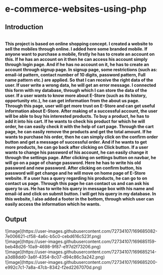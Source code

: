 # e-commerce-websites-using-php
<h2>Introduction</h2>
  <br>
<strong>This project is based on online shopping concept. I created a website to sell the mobiles through online. I added here some branded mobile. If anyone want to purchase a mobile, firstly he has to create an account on this. If he has an account on it then he can access his account simply through login page. And if he has no account on it, he has to create an account through signup page. In signup page, some restrictions (such as: email-id pattern, contact number of 10 digits, password pattern, Full name pattern etc.) are applied. So that I can receive the right data of the user. If user write a wrong data, he will get an error message. I connected this form with my database, through which I can store the data of the user.
	If a user wants to know more about E-Store (such as its history, opportunity etc.), he can get information from the about us page. Through this page, user will get more trust on E-Store and can get useful information about E-Store.
	After making of a successful account, the user will be able to buy his interested products. To buy a product, he has to add it into his cart. If he wants to check his product for which he will order, he can easily check it with the help of cart page. Through the cart page, he can easily remove the products and get the total amount. If he wants to purchase his order, then he can simply click on the confirm order button and get a message of successful order. And if he wants to get more products, he can go back after clicking on Click button.
	If a user wants to change his password of his account, he can easily change it through the settings page. After clicking on settings button on navbar, he will go on a page of change password. Here he has to write his old password and new password. After clicking on confirm button, his password will get change and he will move on home page of E-Store website.
	If a user has a query regarding his products, he can go to on contact us page. Through this page he can contact us and can ask his query to us. He has to write his query in message box with his name and email-id and click on submit button. I will get his query in my database.
	In this website, I also added a footer in the bottom, through which user can easily access the information which he wants.</strong>
<br>
<h2>Output</h2>  
  ![image](https://user-images.githubusercontent.com/72734107/169685082-7e006621-cf58-4a6c-b5c0-cebd616c523f.png)
  <br>
  ![image](https://user-images.githubusercontent.com/72734107/169685159-beb48d26-10a9-4698-9f87-e1f7d2f73206.png)
<br>
![image](https://user-images.githubusercontent.com/72734107/169685214-a3d88dd0-3a6f-4354-8c07-d94c86c3a242.png)
<br>
![image](https://user-images.githubusercontent.com/72734107/169685200-e992c7c1-7a8a-47cb-8342-f2ed2267070d.png)


